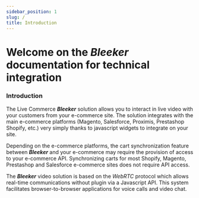 ```yaml
---
sidebar_position: 1
slug: /
title: Introduction
---
```


# Welcome on the ***Bleeker*** documentation for technical integration
### Introduction

The Live Commerce ***Bleeker*** solution allows you to interact in live video with your customers from your e-commerce site. The solution integrates with the main e-commerce platforms (Magento, Salesforce, Proximis, Prestashop Shopify, etc.) very simply thanks to javascript widgets to integrate on your site.

Depending on the e-commerce platforms, the cart synchronization feature between ***Bleeker*** and your e-commerce may require the provision of access to your e-commerce API. Synchronizing carts for most Shopify, Magento, Prestashop and Salesforce e-commerce sites does not require API access.

The ***Bleeker*** video solution is based on the *WebRTC* protocol which allows real-time communications without plugin via a Javascript API. This system facilitates browser-to-browser applications for voice calls and video chat.


